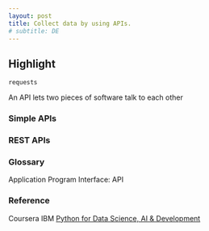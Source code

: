```yaml
---
layout: post
title: Collect data by using APIs.
# subtitle: DE
---
```


## Highlight

```shell
requests
```


An API lets two pieces of software talk to each other

### Simple APIs





### REST APIs




### Glossary
Application Program Interface: API



### Reference
Coursera IBM [Python for Data Science, AI & Development](https://www.coursera.org/learn/python-for-applied-data-science-ai?specialization=applied-artifical-intelligence-ibm-watson-ai)
